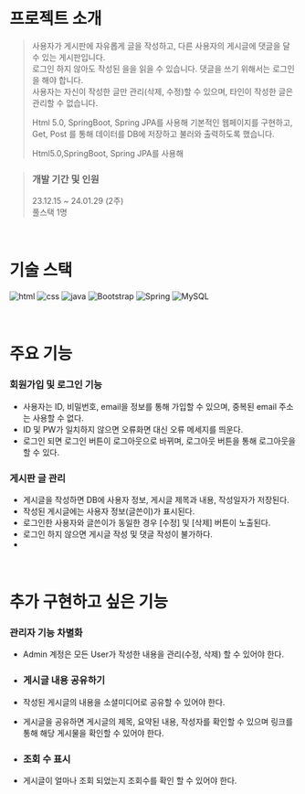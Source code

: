 # 프로젝트 소개

> 사용자가 게시판에 자유롭게 글을 작성하고, 다른 사용자의 게시글에 댓글을 달 수 있는 게시판입니다.\
> 로그인 하지 않아도 작성된 을을 읽을 수 있습니다. 댓글을 쓰기 위해서는 로그인을 해야 합니다.\
> 사용자는 자신이 작성한 글만 관리(삭제, 수정)할 수 있으며, 타인이 작성한 글은 관리할 수 없습니다.
> 
> Html 5.0, SpringBoot, Spring JPA를 사용해 기본적인 웹페이지를 구현하고,\
> Get, Post 를 통해 데이터를 DB에 저장하고 불러와 출력하도록 했습니다.
>
> Html5.0,SpringBoot, Spring JPA를 사용해 

> ### 개발 기간 및 인원
> 23.12.15 ~ 24.01.29 (2주) \
> 풀스택 1명

<br/>

# 기술 스택
![html](https://img.shields.io/badge/HTML-239120?style=for-the-badge&logo=html5&logoColor=white)
![css](https://img.shields.io/badge/CSS-239120?&style=for-the-badge&logo=css3&logoColor=white)
![java](https://img.shields.io/badge/JavaScript-F7DF1E?style=for-the-badge&logo=JavaScript&logoColor=white)
![Bootstrap](https://img.shields.io/badge/Bootstrap-563D7C?style=for-the-badge&logo=bootstrap&logoColor=white)
![Spring](https://img.shields.io/badge/Spring-6DB33F?style=for-the-badge&logo=spring&logoColor=white)
![MySQL](https://img.shields.io/badge/MySQL-00000F?style=for-the-badge&logo=mysql&logoColor=white)

<br/>

# 주요 기능

### 회원가입 및 로그인 기능
- 사용자는 ID, 비밀번호, email을 정보를 통해 가입할 수 있으며, 중복된 email 주소는 사용할 수 없다.
- ID 및 PW가 일치하지 않으면 오류화면 대신 오류 메세지를 띄운다.
- 로그인 되면 로그인 버튼이 로그아웃으로 바뀌며, 로그아웃 버튼을 통해 로그아웃을 할 수 있다.


### 게시판 글 관리
- 게시글을 작성하면 DB에 사용자 정보, 게시글 제목과 내용, 작성일자가 저장된다.
- 작성된 게시글에는 사용자 정보(글쓴이)가 표시된다.
- 로그인한 사용자와 글쓴이가 동일한 경우 [수정] 및 [삭제] 버튼이 노출된다.
- 로그인 하지 않으면 게시글 작성 및 댓글 작성이 불가하다.
- 

<br/>

# 추가 구현하고 싶은 기능

### 관리자 기능 차별화
- Admin 계정은 모든 User가 작성한 내용을 관리(수정, 삭제) 할 수 있어야 한다. 

- ### 게시글 내용 공유하기
- 작성된 게시글의 내용을 소셜미디어로 공유할 수 있어야 한다.
- 게시글을 공유하면 게시글의 제목, 요약된 내용, 작성자를 확인할 수 있으며 링크를 통해 해당 게시물을 확인할 수 있어야 한다. 

- ### 조회 수 표시
- 게시글이 얼마나 조회 되었는지 조회수를 확인 할 수 있어야 한다.

